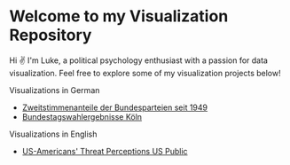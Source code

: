 # Welcome to my Visualization Repository

Hi ✌️ I'm Luke, a political psychology enthusiast with a passion for data visualization. Feel free to explore some of my visualization projects below!

Visualizations in German

- [Zweitstimmenanteile der Bundesparteien seit 1949](https://lukedfischer.github.io/RViz/251/Zweitstimmenanteil.html)
- [Bundestagswahlergebnisse Köln](https://lukedfischer.github.io/RViz/253/Bundestagswahlergebnisse%20Koeln.html)


Visualizations in English

- [US-Americans' Threat Perceptions US Public](https://lukedfischer.github.io/RViz/252/Military%20Threats.html)

